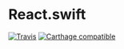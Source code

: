 # React.swift

[![Travis](https://img.shields.io/travis/luosheng/React.swift.svg)]() [![Carthage compatible](https://img.shields.io/badge/Carthage-compatible-4BC51D.svg?style=flat)](https://github.com/Carthage/Carthage)
